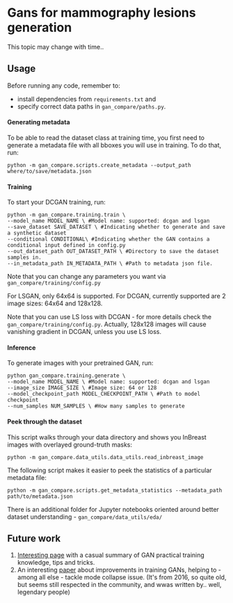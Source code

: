 # Gans for mammography lesions generation
This topic may change with time..
## Usage
Before running any code, remember to:
- install dependencies from `requirements.txt` and
- specify correct data paths in `gan_compare/paths.py`.

#### Generating metadata
To be able to read the dataset class at training time, you first need to generate a metadata file with all bboxes you will use in training. To do that, run:
```
python -m gan_compare.scripts.create_metadata --output_path where/to/save/metadata.json

```

#### Training

To start your DCGAN training, run:
```
python -m gan_compare.training.train \
--model_name MODEL_NAME \ #Model name: supported: dcgan and lsgan
--save_dataset SAVE_DATASET \ #Indicating whether to generate and save a synthetic dataset
--conditional CONDITIONAL\ #Indicating whether the GAN contains a conditional input defined in config.py
--out_dataset_path OUT_DATASET_PATH \ #Directory to save the dataset samples in.
--in_metadata_path IN_METADATA_PATH \ #Path to metadata json file.

```
Note that you can change any parameters you want via `gan_compare/training/config.py`

For LSGAN, only 64x64 is supported.
For DCGAN, currently supported are 2 image sizes: 64x64 and 128x128.

Note that you can use LS loss with DCGAN - for more details check the `gan_compare/training/config.py`. Actually, 128x128 images will cause vanishing gradient in DCGAN, unless you use LS loss.

#### Inference

To generate images with your pretrained GAN, run:
```
python gan_compare.training.generate \
--model_name MODEL_NAME \ #Model name: supported: dcgan and lsgan
--image_size IMAGE_SIZE \ #Image size: 64 or 128
--model_checkpoint_path MODEL_CHECKPOINT_PATH \ #Path to model checkpoint
--num_samples NUM_SAMPLES \ #How many samples to generate
```

#### Peek through the dataset
This script walks through your data directory and shows you InBreast images with overlayed ground-truth masks:
```
python -m gan_compare.data_utils.data_utils.read_inbreast_image

```
The following script makes it easier to peek the statistics of a particular metadata file:
```
python -m gan_compare.scripts.get_metadata_statistics --metadata_path path/to/metadata.json
```
There is an additional folder for Jupyter notebooks oriented around better dataset understanding - `gan_compare/data_utils/eda/`

## Future work

1. [Interesting page](https://github.com/soumith/ganhacks) with a casual summary of GAN practical training knowledge, tips and tricks.
2. An interesting [paper](https://arxiv.org/pdf/1606.03498.pdf) about improvements in training GANs, helping to - among all else - tackle mode collapse issue. (It's from 2016, so quite old, but seems still respected in the community, and wwas written by.. well, legendary people)
